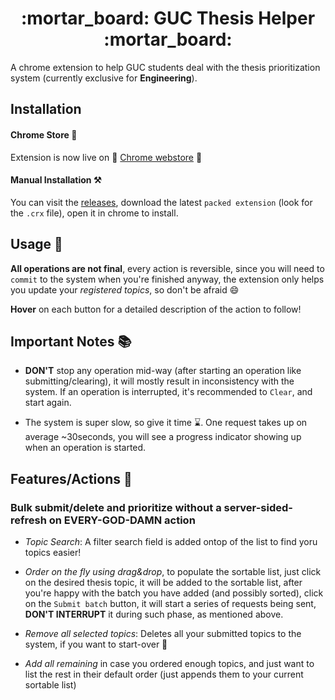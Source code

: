 <h1 align="center">
  :mortar_board: GUC Thesis Helper :mortar_board:
</h1>

A chrome extension to help GUC students deal with the thesis prioritization system (currently exclusive for **Engineering**).

## Installation

#### Chrome Store :rocket:

Extension is now live on :tada: [Chrome webstore](https://chrome.google.com/webstore/detail/guc-thesis-helper/moefbpbkffafidnhfelbkhoondeledam) :tada:

#### Manual Installation :hammer_and_pick:

You can visit the [releases](https://github.com/AbdullahKady/guc-thesis-helper/releases), download the latest `packed extension` (look for the `.crx` file), open it in chrome to install.

## Usage :checkered_flag:

**All operations are not final**, every action is reversible, since you will need to `commit` to the system when you're finished anyway, the extension only helps you update your _registered topics_, so don't be afraid :smile:

**Hover** on each button for a detailed description of the action to follow!

## Important Notes :books:

- **DON'T** stop any operation mid-way (after starting an operation like submitting/clearing), it will mostly result in inconsistency with the system. If an operation is interrupted, it's recommended to `Clear`, and start again.

- The system is super slow, so give it time :hourglass:. One request takes up on average ~30seconds, you will see a progress indicator showing up when an operation is started.

## Features/Actions :mag_right:

### Bulk submit/delete and prioritize without a server-sided-refresh on **EVERY-GOD-DAMN** action

- _Topic Search_: A filter search field is added ontop of the list to find yoru topics easier!

- _Order on the fly using drag&drop_, to populate the sortable list, just click on the desired thesis topic, it will be added to the sortable list, after you're happy with the batch you have added (and possibly sorted), click on the `Submit batch` button, it will start a series of requests being sent, **DON'T INTERRUPT** it during such phase, as mentioned above.

- _Remove all selected topics_: Deletes all your submitted topics to the system, if you want to start-over :volcano:

- _Add all remaining_ in case you ordered enough topics, and just want to list the rest in their default order (just appends them to your current sortable list)
